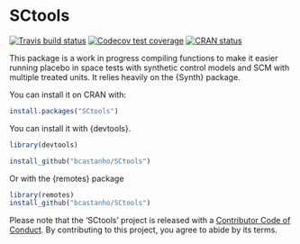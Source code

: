
<!-- README.md is generated from README.Rmd. Please edit that file -->

# SCtools

<!-- badges: start -->

[![Travis build
status](https://travis-ci.org/medewitt/SCtools.svg?branch=master)](https://travis-ci.org/medewitt/SCtools)
[![Codecov test
coverage](https://codecov.io/gh/medewitt/SCtools/branch/master/graph/badge.svg)](https://codecov.io/gh/medewitt/SCtools?branch=master)
[![CRAN
status](https://www.r-pkg.org/badges/version/SCtools)](https://CRAN.R-project.org/package=SCtools)
<!-- badges: end -->

This package is a work in progress compiling functions to make it easier
running placebo in space tests with synthetic control models and SCM
with multiple treated units. It relies heavily on the {Synth} package.

You can install it on CRAN with:

``` r
install.packages("SCtools")
```

You can install it with {devtools}.

``` r
library(devtools)

install_github("bcastanho/SCtools")
```

Or with the {remotes} package

``` r
library(remotes)
install_github("bcastanho/SCtools")
```

Please note that the ‘SCtools’ project is released with a [Contributor
Code of
Conduct](https://github.com/bcastanho/SCtools/blob/master/CODE_OF_CONDUCT.md).
By contributing to this project, you agree to abide by its terms.
